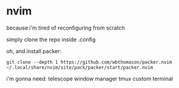 # nvim
because i'm tired of reconfiguring from scratch

simply clone the repo inside .config

oh, and install packer:
```
git clone --depth 1 https://github.com/wbthomason/packer.nvim ~/.local/share/nvim/site/pack/packer/start/packer.nvim
```
i'm gonna need: 
  telescope
  window manager
  tmux
  custom terminal
